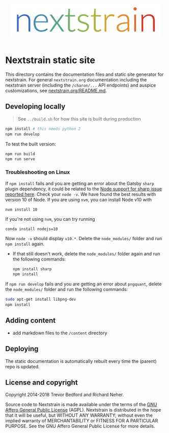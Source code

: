 <div align="center">
    <img src="static/logos/nextstrain_should_be_svg.png" alt="Logo" width='472px' height='100px'/>
</div>

<br/>

# Nextstrain static site
This directory contains the documentation files and static site generator for nextstrain.
For general `nextstrain.org` documentation including the nextstrain server (including the `/charon/...` API endpoints) and auspice customizations, see [nextstrain.org/README.md]((./static-site/README.md)).

## Developing locally

> See `../build.sh` for how this site is built during production

```bash
npm install # this needs python 2
npm run develop
```

To test the built version:
```bash
npm run build
npm run serve
```

### Troubleshooting on Linux
If `npm install` fails and you are getting an error about the Gatsby `sharp` plugin dependency, it could be related to the [Node support for sharp issue reported here](https://github.com/lovell/sharp/issues/1668). Check your `node -v`. We have found the best results with version 10 of Node. If you are using `nvm`, you can install Node v10 with

    nvm install 10

If you're not using `nvm`, you can try running

    conda install nodejs=10

Now `node -v` should display `v10.*`. Delete the `node_modules/` folder and run `npm install` again.
* If that still doesn't work, delete the `node_modules/` folder again and run the following commands:
    ```sh
    npm install sharp
    npm install
    ```
If `npm run develop` fails and you are getting an error about `pngquant`, delete the `node_modules/` folder and run the following commands:
  ```sh
  sudo apt-get install libpng-dev
  npm install
  ```


## Adding content
* add markdown files to the `/content` directory


## Deploying
The static documentation is automatically rebuilt every time the (parent) repo is updated.


## License and copyright

Copyright 2014-2018 Trevor Bedford and Richard Neher.

Source code to Nextstrain is made available under the terms of the [GNU Affero General Public License](LICENSE.txt) (AGPL). Nextstrain is distributed in the hope that it will be useful, but WITHOUT ANY WARRANTY; without even the implied warranty of MERCHANTABILITY or FITNESS FOR A PARTICULAR PURPOSE.  See the GNU Affero General Public License for more details.
